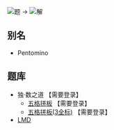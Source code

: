 ![题](http://wiki.logic-masters.de/images/a/a0/Pentomino-Trennlinien-A150px.png) ->
![解](http://wiki.logic-masters.de/images/6/69/Pentomino-Trennlinien-L150px.png)

## 别名
- Pentomino

## 题库
- 独·数之道 【需要登录】
  - [五格拼板](http://www.sudokufans.org.cn/lx/g5.index.php?w=10) 【需要登录】
  - [五格拼板(3全标)](http://www.sudokufans.org.cn/lx/g3.index.php?w=10) 【需要登录】
- [LMD](https://logic-masters.de/Raetselportal/Suche/spezial.php?listname=Pentos)
